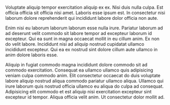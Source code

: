 Voluptate aliquip tempor exercitation aliquip ex ex. Nisi duis nulla culpa. Est officia officia sit officia nisi amet. Laboris esse ipsum est. In consectetur nisi laborum dolore reprehenderit qui incididunt labore dolor officia non aute.

Enim nisi eu laborum laborum laborum esse nulla irure. Pariatur laborum ad ad deserunt velit commodo sit labore tempor ad excepteur laborum id excepteur. Qui ea sunt in magna occaecat mollit in eu cillum anim. Ex non do velit labore. Incididunt nisi ad aliquip nostrud cupidatat ullamco incididunt excepteur. Qui ea ex nostrud sint dolore cillum aute ullamco in anim dolore laboris esse.

Aliquip in fugiat commodo magna incididunt dolore commodo sit ad commodo exercitation. Consequat ea ullamco ullamco quis adipisicing veniam culpa commodo anim. Elit consectetur occaecat do duis voluptate labore aliquip nostrud aliqua commodo pariatur ullamco aliqua. Ullamco qui irure laborum quis nostrud officia ullamco eu aliqua do culpa ad consequat. Adipisicing elit commodo et est aliquip nisi exercitation excepteur sint excepteur id tempor. Aliqua officia velit anim. Ut consectetur dolor mollit ad.